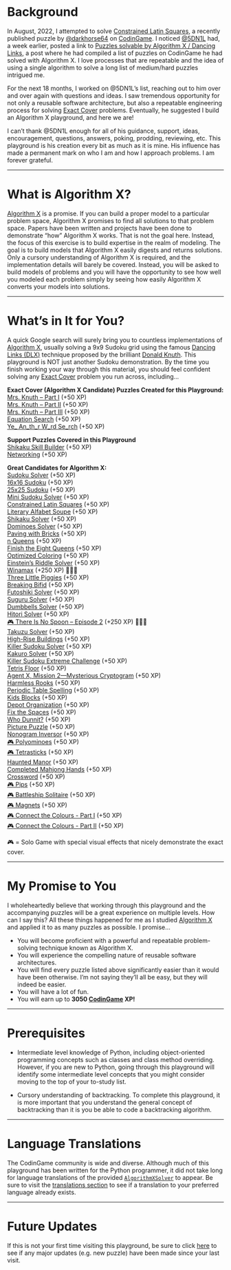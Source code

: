 # Background

In August, 2022, I attempted to solve [Constrained Latin Squares](../04-your-turn/08-constrained-latin-squares.md), a recently published puzzle by [@darkhorse64](https://www.codingame.com/profile/c9ebe76a83b33730956eda0534d6cad86053292) on [CodinGame](https://www.codingame.com/home). I noticed [@5DN1L]( https://www.codingame.com/profile/bbb8f47ea4601179303c20acdbf5fb6c1904782) had, a week earlier, posted a link to [Puzzles solvable by Algorithm X / Dancing Links](https://www.codingame.com/forum/t/puzzles-solvable-by-algorithm-x-dancing-links/196871), a post where he had compiled a list of puzzles on CodinGame he had solved with Algorithm X. I love processes that are repeatable and the idea of using a single algorithm to solve a long list of medium/hard puzzles intrigued me.

For the next 18 months, I worked on @5DN1L’s list, reaching out to him over and over again with questions and ideas. I saw tremendous opportunity for not only a reusable software architecture, but also a repeatable engineering process for solving [Exact Cover](https://en.wikipedia.org/wiki/Exact_cover) problems. Eventually, he suggested I build an Algorithm X playground, and here we are!

I can’t thank @5DN1L enough for all of his guidance, support, ideas, encouragement, questions, answers, poking, prodding, reviewing, etc. This playground is his creation every bit as much as it is mine. His influence has made a permanent mark on who I am and how I approach problems. I am forever grateful.

---

# What is Algorithm X?

[Algorithm X](https://en.wikipedia.org/wiki/Knuth%27s_Algorithm_X) is a promise. If you can build a proper model to a particular problem space, Algorithm X promises to find all solutions to that problem space. Papers have been written and projects have been done to demonstrate “how” Algorithm X works. That is not the goal here. Instead, the focus of this exercise is to build expertise in the realm of modeling. The goal is to build models that Algorithm X easily digests and returns solutions. Only a cursory understanding of Algorithm X is required, and the implementation details will barely be covered. Instead, you will be asked to build models of problems and you will have the opportunity to see how well you modeled each problem simply by seeing how easily Algorithm X converts your models into solutions.

---

# What’s in It for You?

A quick Google search will surely bring you to countless implementations of [Algorithm X](https://en.wikipedia.org/wiki/Knuth%27s_Algorithm_X), usually solving a 9x9 Sudoku grid using the famous [Dancing Links (DLX)](https://en.wikipedia.org/wiki/Dancing_Links) technique proposed by the brilliant [Donald Knuth](https://www-cs-faculty.stanford.edu/~knuth/). This playground is NOT just another Sudoku demonstration. By the time you finish working your way through this material, you should feel confident solving any [Exact Cover](https://en.wikipedia.org/wiki/Exact_cover) problem you run across, including…

__Exact Cover (Algorithm X Candidate) Puzzles Created for this Playground:__
<BR>[Mrs. Knuth – Part I](../04-your-turn/01-mrs-knuth-part-I.md) (+50 XP)
<BR>[Mrs. Knuth – Part II](../08-your-turn/01-mrs-knuth-part-II.md) (+50 XP)
<BR>[Mrs. Knuth – Part III](../10-your-turn/01-mrs-knuth-part-III.md) (+50 XP)
<BR>[Equation Search](../10-your-turn/03-equation-search.md) (+50 XP)
<BR>[Ye_ An_th_r W_rd Se_rch](../16-your-turn/01-yet-another-word-search.md) (+50 XP)

__Support Puzzles Covered in this Playground__
<BR>[Shikaku Skill Builder](../05-generating-actions/02-shikaku-skill-builder.md) (+50 XP)
<BR>[Networking](../17-enforcing-sameness/04-test-your-skills.md#a-few-xp-for-your-efforts) (+50 XP)

__Great Candidates for Algorithm X:__
<BR>[Sudoku Solver](../04-your-turn/02-9x9-sudoku.md) (+50 XP)
<BR>[16x16 Sudoku](../04-your-turn/05-16x16-sudoku.md) (+50 XP)
<BR>[25x25 Sudoku](../04-your-turn/06-25x25-sudoku.md) (+50 XP)
<BR>[Mini Sudoku Solver](../04-your-turn/07-mini-sudoku-solver.md) (+50 XP)
<BR>[Constrained Latin Squares](../04-your-turn/08-constrained-latin-squares.md) (+50 XP)
<BR>[Literary Alfabet Soupe](../04-your-turn/09-literary-alfabet-soupe.md) (+50 XP)
<BR>[Shikaku Solver](../06-your-turn/01-shikaku-solver.md) (+50 XP)
<BR>[Dominoes Solver](../06-your-turn/02-dominoes-solver.md) (+50 XP)
<BR>[Paving with Bricks](../06-your-turn/03-paving-with-bricks.md) (+50 XP)
<BR>[n Queens](../08-your-turn/02-n-queens.md) (+50 XP)
<BR>[Finish the Eight Queens](../08-your-turn/03-finish-eight-queens.md) (+50 XP)
<BR>[Optimized Coloring](../08-your-turn/04-optimized-coloring.md) (+50 XP)
<BR>[Einstein’s Riddle Solver](../08-your-turn/05-einstein-riddle.md) (+50 XP)
<BR>[Winamax](../08-your-turn/06-winamax.md) (+250 XP) 🚀🚀🚀
<BR>[Three Little Piggies](../08-your-turn/07-three-little-piggies.md) (+50 XP)
<BR>[Breaking Bifid](../08-your-turn/08-breaking-bifid.md) (+50 XP)
<BR>[Futoshiki Solver](../08-your-turn/09-futoshiki-solver.md) (+50 XP)
<BR>[Suguru Solver](../08-your-turn/10-suguru-solver.md) (+50 XP)
<BR>[Dumbbells Solver](../10-your-turn/02-dumbbells-solver.md) (+50 XP)
<BR>[Hitori Solver](../10-your-turn/04-hitori-solver.md) (+50 XP)
<BR>[🎮 There Is No Spoon – Episode 2](../10-your-turn/05-no-spoon-2.md) (+250 XP) 🚀🚀🚀
<BR>[Takuzu Solver](../12-your-turn/05-takuzu-solver.md) (+50 XP)
<BR>[High-Rise Buildings](../13-steering-algorithm-x/02-high-rise-buildings.md) (+50 XP)
<BR>[Killer Sudoku Solver](../14-your-turn/01-killer-sudoku.md) (+50 XP)
<BR>[Kakuro Solver](../14-your-turn/02-kakuro-solver.md) (+50 XP)
<BR>[Killer Sudoku Extreme Challenge](../14-your-turn/03-killer-sudoku-extreme.md) (+50 XP)
<BR>[Tetris Floor](../14-your-turn/04-tetris-floor.md) (+50 XP)
<BR>[Agent X, Mission 2—Mysterious Cryptogram](../16-your-turn/02-agent-x-mission-2.md) (+50 XP)
<BR>[Harmless Rooks](../20-your-turn/01-harmless-rooks.md) (+50 XP)
<BR>[Periodic Table Spelling](../21-final-exam/02-periodic-table-spelling.md) (+50 XP)
<BR>[Kids Blocks](../21-final-exam/03-kids-blocks.md) (+50 XP)
<BR>[Depot Organization](../21-final-exam/04-depot-organization.md) (+50 XP)
<BR>[Fix the Spaces](../21-final-exam/05-fix-the-spaces.md) (+50 XP)
<BR>[Who Dunnit?](../22-2025-and-beyond/02-who-dunnit.md) (+50 XP)
<BR>[Picture Puzzle](../22-2025-and-beyond/03-picture-puzzle.md) (+50 XP)
<BR>[Nonogram Inversor](../22-2025-and-beyond/04-nonogram-inversor.md) (+50 XP)
<BR>[🎮 Polyominoes](../22-2025-and-beyond/06-polyominoes.md) (+50 XP)
<BR>[🎮 Tetrasticks](../22-2025-and-beyond/07-tetrasticks.md) (+50 XP)
<BR>[Haunted Manor](../22-2025-and-beyond/08-haunted-manor.md) (+50 XP)
<BR>[Completed Mahjong Hands](../22-2025-and-beyond/09-completed-mahjong-hands.md) (+50 XP)
<BR>[Crossword](../22-2025-and-beyond/10-crossword.md) (+50 XP)
<BR>[🎮 Pips](../22-2025-and-beyond/11-pips.md) (+50 XP)
<BR>[🎮 Battleship Solitaire](../22-2025-and-beyond/15-battleship-solitaire.md) (+50 XP)
<BR>[🎮 Magnets](../22-2025-and-beyond/16-magnets.md) (+50 XP)
<BR>[🎮 Connect the Colours - Part I](../22-2025-and-beyond/12-connect-the-colours-part-1.md) (+50 XP)
<BR>[🎮 Connect the Colours - Part II](../22-2025-and-beyond/13-connect-the-colours-part-2.md) (+50 XP)

🎮 = Solo Game with special visual effects that nicely demonstrate the exact cover.

---

# My Promise to You

I wholeheartedly believe that working through this playground and the accompanying puzzles will be a great experience on multiple levels. How can I say this? All these things happened for me as I studied [Algorithm X](https://en.wikipedia.org/wiki/Knuth%27s_Algorithm_X) and applied it to as many puzzles as possible. I promise…

* You will become proficient with a powerful and repeatable problem-solving technique known as Algorithm X.
* You will experience the compelling nature of reusable software architectures.
* You will find every puzzle listed above significantly easier than it would have been otherwise. I’m not saying they’ll all be easy, but they will indeed be easier.
* You will have a lot of fun.
* You will earn up to __3050 [CodinGame](https://www.codingame.com) XP!__

---

# Prerequisites

* Intermediate level knowledge of Python, including object-oriented programming concepts such as classes and class method overriding. However, if you are new to Python, going through this playground will identify some intermediate level concepts that you might consider moving to the top of your to-study list.

* Cursory understanding of backtracking. To complete this playground, it is more important that you understand the general concept of backtracking than it is you be able to code a backtracking algorithm.

---

# Language Translations

The CodinGame community is wide and diverse. Although much of this playground has been written for the Python programmer, it did not take long for language translations of the provided [`AlgorithmXSolver`](../03-AlgorithmXSolver/01-the-AlgorithmXSolver.md) to appear. Be sure to visit the [translations section](../23-solver-translations/01-overview.md) to see if a translation to your preferred language already exists.

---

# Future Updates

If this is not your first time visiting this playground, be sure to click [here](../24-odds-and-ends/02-revision-history.md) to see if any major updates (e.g. new puzzle) have been made since your last visit.

<BR>